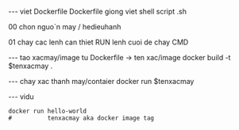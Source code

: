 --- viet Dockerfile
Dockerfile
giong viet shell script .sh

00 chon nguo`n may / hedieuhanh

01 chay cac lenh can thiet
RUN
lenh cuoi de chay
CMD


--- tao xacmay/image tu Dockerfile -> ten xac/image
docker build -t $tenxacmay .

--- chay xac thanh may/contaier
docker run $tenxacmay

--- vidu
```
docker run hello-world
#          tenxacmay aka docker image tag
```
